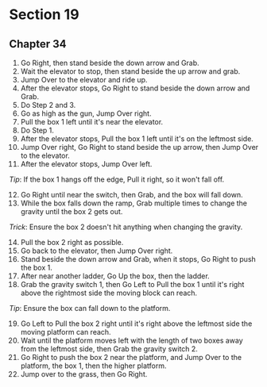 # Section 19

## Chapter 34

1. Go Right, then stand beside the down arrow and Grab.
2. Wait the elevator to stop, then stand beside the up arrow and grab.
3. Jump Over to the elevator and ride up.
4. After the elevator stops, Go Right to stand beside the down arrow and Grab.
5. Do Step 2 and 3.
6. Go as high as the gun, Jump Over right.
7. Pull the box 1 left until it's near the elevator.
8. Do Step 1.
9. After the elevator stops, Pull the box 1 left until it's on the leftmost side.
10. Jump Over right, Go Right to stand beside the up arrow, then Jump Over to the elevator.
11. After the elevator stops, Jump Over left.

_Tip_: If the box 1 hangs off the edge, Pull it right, so it won't fall off.

12. Go Right until near the switch, then Grab, and the box will fall down.
13. While the box falls down the ramp, Grab multiple times to change the gravity until the box 2 gets out.

_Trick_: Ensure the box 2 doesn't hit anything when changing the gravity.

14. Pull the box 2 right as possible.
15. Go back to the elevator, then Jump Over right.
16. Stand beside the down arrow and Grab, when it stops, Go Right to push the box 1.
17. After near another ladder, Go Up the box, then the ladder.
18. Grab the gravity switch 1, then Go Left to Pull the box 1 until it's right above the rightmost side the moving block can reach.

_Tip_: Ensure the box can fall down to the platform.

19. Go Left to Pull the box 2 right until it's right above the leftmost side the moving platform can reach.
20. Wait until the platform moves left with the length of two boxes away from the leftmost side, then Grab the gravity switch 2.
21. Go Right to push the box 2 near the platform, and Jump Over to the platform, the box 1, then the higher platform.
22. Jump over to the grass, then Go Right.
